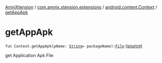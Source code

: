 [AmniXtension](../../index.md) / [com.amnix.xtension.extensions](../index.md) / [android.content.Context](index.md) / [getAppApk](./get-app-apk.md)

# getAppApk

`fun Context.getAppApk(pName: `[`String`](https://kotlinlang.org/api/latest/jvm/stdlib/kotlin/-string/index.html)` = packageName): `[`File`](http://docs.oracle.com/javase/6/docs/api/java/io/File.html) [(source)](https://github.com/AmniX/AmniXTension/tree/master/AmniXtension/src/main/java/com/amnix/xtension/extensions/ContextExtension.kt#L300)

get Application Apk File


